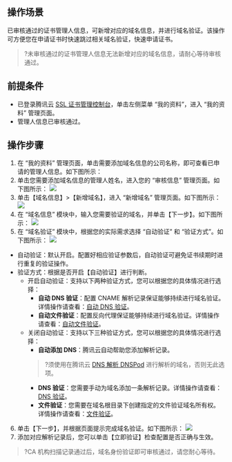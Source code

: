 ## 操作场景
已审核通过的证书管理人信息，可新增对应的域名信息，并进行域名验证。该操作可方便您在申请证书时快速跳过相关域名验证，快速申请证书。
>?未审核通过的证书管理人信息无法新增对应的域名信息，请耐心等待审核通过。


## 前提条件
- 已登录腾讯云 [SSL 证书管理控制台](https://console.cloud.tencent.com/certoverview)，单击左侧菜单 “我的资料”，进入 “我的资料” 管理页面。
- 管理人信息已审核通过。

## 操作步骤
1. 在 “我的资料” 管理页面，单击需要添加域名信息的公司名称，即可查看已申请的管理人信息。如下图所示：
2. 单击您需要添加域名信息的管理人姓名，进入您的 “审核信息” 管理页面。如下图所示：
![](https://main.qcloudimg.com/raw/a606b90d0fce3c9d0e4e2ec6f00f6856.png)
3. 单击【域名信息】>【新增域名】，进入 “新增域名” 管理页面。如下图所示：
![](https://main.qcloudimg.com/raw/873e45503257d11ce858195838801987.png)
4. 在 “域名信息” 模块中，输入您需要验证的域名，并单击【下一步】。如下图所示：
![](https://main.qcloudimg.com/raw/292f378b7b081e7b5cdc1019fa2ecca0.png)
5.  在 “域名验证” 模块中，根据您的实际需求选择 “自动验证” 和 “验证方式”。如下图所示：
![](https://main.qcloudimg.com/raw/0e887a5a4f85f33043d944337c635106.png)
 - 自动验证：默认开启。配置好相应验证参数后，自动验证可避免证书续期时进行重复的验证操作。
 - 验证方式：根据是否开启【自动验证】进行判断。
     - 开启自动验证：支持以下两种验证方式，您可以根据您的具体情况进行选择：
       - **自动 DNS 验证**：配置 CNAME 解析记录保证能够持续进行域名验证。详情操作请查看：[自动 DNS 验证](1)。
       - **自动文件验证**：配置反向代理保证能够持续进行域名验证。详情操作请查看：[自动文件验证](1)。
     - 关闭自动验证：支持以下三种验证方式，您可以根据您的具体情况进行选择：
       - **自动添加 DNS**：腾讯云自动帮助您添加解析记录。
       >?须使用在腾讯云 [DNS 解析 DNSPod]() 进行解析的域名，否则无此选项。
       - **DNS 验证**：您需要手动为域名添加一条解析记录。详情操作请查看：[DNS 验证](1)。
       - **文件验证**：您需要在域名根目录下创建指定的文件验证域名所有权。详情操作请查看：[文件验证](1)。
6. 单击【下一步】，并根据页面提示完成域名验证。如下图所示：
![](https://main.qcloudimg.com/raw/470efe4486b31566f252d3176e923ed7.png)
7. 添加对应解析记录后，您可以单击【立即验证】检查配置是否正确与生效。
>?CA 机构扫描记录通过后，域名身份验证即可审核通过，请您耐心等待。

